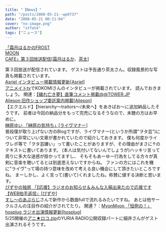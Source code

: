 ```yaml
---
title: "【News】"
path: "/posts/2008-05-21--wp0737"
date: "2008-05-21 00:11:04"
cover: "no-image.png"
author: "stfate"
tags: ["ニュース"]
---
```


<style type="text/css">
<!--
p {white-space: pre-wrap};
-->
</style>

<a class="topics" href="http://www.timerocket.co.jp/fmc/" target="_blank">「霜月はるかのFROST MOON CAFE」第３回放送配信</a><span class="junre">[<a href="http://shimotsukin.com/" target="_blank">霜月はるか</a>、<a href="http://chata.moo.jp/" target="_blank">茶太</a>]</span>
<div class="news">第３回放送が配信されています。
ゲストは予告通り茶太さん。収録風景的な写真も掲載されています。</div>
<a class="topics" href="http://www.asriel.jp/m/" target="_blank">Asriel インタビュー掲載情報更新</a><span class="junre">[<a href="http://www.asriel.jp/m/" target="_blank">Asriel</a>]</span>
<div class="news"><a href="http://www.animate.tv/news/detail.php?id=atv080520e" target="_blank">アニメイトtv</a>でKOKOMIさんのインタビューが掲載されています。
読んでおきましょう。
関連：<a href="http://www.towerrecords.co.jp/sitemap/CSfCardMain.jsp?GOODS_NO=1780927&GOODS_SORT_CD=101" target="_blank">【穢れ亡き夢】直筆コメント掲載@@TOWER.JP</a></div>
<a class="topics" href="http://www.alieson.net/html/" target="_blank">Alieson 旧作ショップ委託案内掲載</a><span class="junre">[<a href="http://www.alieson.net/html/" target="_blank">Alieson</a>]</span>
<div class="news">【エクエルド】【hierarchy～traitors～/未来へ】をあきばお～に追加納品したそうです。
前者は今回の納品分をもって完売になるそうなので、未聴の方はお早めに。</div>
<a class="topics" href="http://blog.goo.ne.jp/yui-nyan_lt/e/fdc1db11a048dc825386f4dd38b43bdf" target="_blank">榊原ゆい 「榊原の気持ち」</a><span class="junre">[<a href="" target="_blank">ライヴマナー</a>]</span>
<div class="news">普段僕が取り上げない方のBlogですが、ライヴマナー(というか所謂"ヲタ芸")について非常にいい文章が書かれていたので紹介しておきます。
僕も何度かライヴレポ等で「ヲタ芸嫌い」って書いたことがありますが、その理由がまさに↑のテキストに書いてあります。
(本人は気付いてないんでしょうが)ハッキリ言って周りに多大な迷惑が掛かってますし、
そもそもあーゆー行為をしてる方々が真剣に音楽を聴いてるとは到底思えないですからね。
ファンの方にはこれを機に"ライヴ"って場の持つ意味を改めて考える良い機会にして頂きたいところですね。
まーしかし、よく言って(書いて)くれましたね。称賛に値する決断と思います。</div>
<a class="topics" href="http://www.pizuya.com/archive/eid15.html" target="_blank">ぴずやの独房 「【応援】ラジオのお知らせ＆みんな入稿出来たので応援です【WEB拍手返信」</a><span class="junre">[<a href="http://www.pizuya.com/" target="_blank">ぴずや</a>]</span>
<div class="news"><a href="http://tuguna.info/" target="_blank">すし～のあぷらじ</a>さんで新作から数曲fullで流れるみたいですね。
あとは他サークルさんの注目作の紹介がされてたり。
関連？：<a href="http://www.myonmyon.com/" target="_blank">MyonMyon 「恒例の！」</a></div>
<a class="topics" href="http://www.hosplug.com/index.html" target="_blank">hosplug ラジオ出演情報更新</a><span class="junre">[<a href="http://www.hosplug.com/index.html" target="_blank">hosplug</a>]</span>
<div class="news">5/25開催の<a href="http://www.zakzak.co.jp/anime/web/aniloco_zip/080525_zip/080525_zip.html" target="_blank">アニ★ロコ.zip</a>のYURIA RADIO公開収録パートに細井さんがゲスト出演されるそうです。</div>
